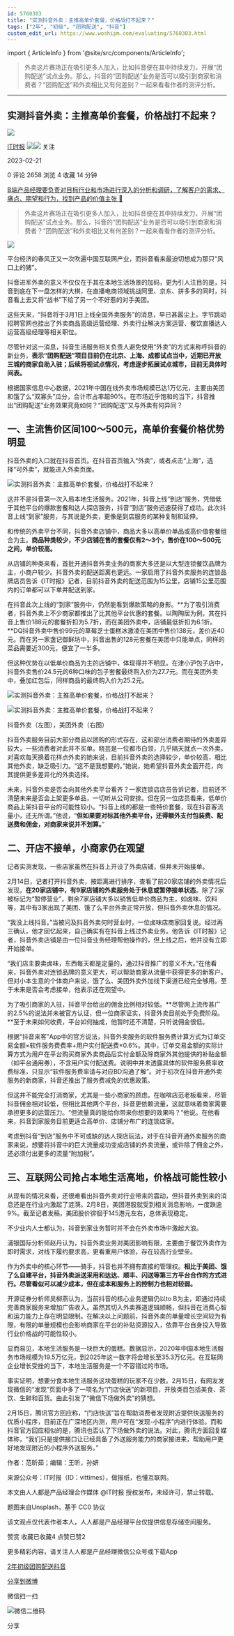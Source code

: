 ```yaml
---
id: 5760303
title: "实测抖音外卖：主推高单价套餐，价格战打不起来？"
tags: ["2年", "初级", "团购配送", "抖音"]
custom_edit_url: https://www.woshipm.com/evaluating/5760303.html
---
```

import { ArticleInfo } from '@site/src/components/ArticleInfo';

<ArticleInfo
    author="IT时报"
    authorLink="https://www.woshipm.com/u/1333820"
    published="2023-02-21"
    views={2658}
    comments={0}
    collects={4}
/>

> 外卖这片赛场正在吸引更多人加入，比如抖音便在其中持续发力，开展“团购配送”试点业务。那么，抖音的“团购配送”业务是否可以吸引到商家和消费者？“团购配送”和外卖相比又有何差别？一起来看看作者的测评分析。

---

## 实测抖音外卖：主推高单价套餐，价格战打不起来？

[![](https://image.woshipm.com/wp-files/2021/10/3QOvArA3PoOR0ZPmONce.jpg!/both/72x72)](https://www.woshipm.com/u/1333820)

[IT时报](https://www.woshipm.com/u/1333820) ![](https://static.woshipm.com/tag/1122_1@2x.png)![](https://static.woshipm.com/tag/2105_1@2x.png) 关注

2023-02-21

0 评论 2658 浏览 4 收藏 14 分钟

[B端产品经理要负责对目标行业和市场进行深入的分析和调研，了解客户的需求、痛点、期望和行为，找到产品的价值主张 🔗](https://ke.qidianla.com/courses/bcpm)

> 外卖这片赛场正在吸引更多人加入，比如抖音便在其中持续发力，开展“团购配送”试点业务。那么，抖音的“团购配送”业务是否可以吸引到商家和消费者？“团购配送”和外卖相比又有何差别？一起来看看作者的测评分析。

![](https://image.woshipm.com/wp-files/2023/02/nfNrZ3OfQMvjV9DZIfe3.jpg)

平台经济的春风正又一次吹遍中国互联网产业，而抖音看来最迫切想成为那只“风口上的猪”。

抖音进军外卖的意义不仅仅在于其在本地生活场景的加码，更为引人注目的是，抖音到底在下一盘怎样的大棋，在直播电商领域挑战阿里、京东、拼多多的同时，抖音看上去又将“战书”下给了另一个不好惹的对手美团。

这些天来，“抖音将于3月1日上线全国外卖服务”的消息，早已甚嚣尘上。字节跳动招聘官网也挂出了外卖商品高级运营经理、外卖行业解决方案运营、餐饮直播达人运营高级经理等相关职位。

尽管针对这一消息，抖音生活服务相关负责人避免使用“外卖”的方式来称呼抖音的新业务，**表示“团购配送”项目目前仍在北京、上海、成都试点当中，近期已开放三城的商家自助入驻；后续将视试点情况，考虑逐步拓展试点城市，目前无具体时间表。**

根据国家信息中心数据，2021年中国在线外卖市场规模已达1万亿元，主要由美团和饿了么“双寡头”瓜分，合计市占率超90%。在市场近乎饱和的当下，抖音推出“团购配送”业务效果究竟如何？“团购配送”又与外卖有何异同？

## 一、主流售价区间100～500元，高单价套餐价格优势明显

抖音外卖的入口就在抖音首页。在抖音首页输入“外卖”，或者点击“上海”，选择“可外卖”，就能进入外卖页面。

![实测抖音外卖：主推高单价套餐，价格战打不起来？](https://image.woshipm.com/wp-files/2023/02/KeyvEkEbqDINatFEDYBe.png)

这并不是抖音第一次入局本地生活服务。2021年，抖音上线“到店”服务，凭借低于其他平台的爆款套餐和达人探店服务，抖音“到店”服务迅速获得了成功。此次抖音上线“到家”服务，与其说是外卖，更像是到店服务的某种复制和延伸。

和传统的外卖平台不同，抖音外卖店铺中，商品大多以高单价单品或高价值套餐组合为主。**商品种类较少，不少店铺在售的套餐仅有2～3个，售价在100～500元之间，单价较高。**

从店铺的种类来看，首批开通抖音外卖业务的商家大多还是以大型连锁餐饮品牌为主，小商户较少。抖音外卖的配送距离也更远。一家启用了抖音外卖服务的连锁品牌店员告诉《IT时报》记者，目前抖音外卖的配送范围为15公里，店铺15公里范围内的订单都可以下单并配送到家。

在抖音此次上线的“到家”服务中，仍然能看到爆款策略的身影。**为了吸引消费者，抖音外卖上不少商家都推出了比其他平台优惠的套餐。以陶陶居为例，其在抖音上售价188元的套餐折扣为5.7折，而在美团外卖中，店铺最低折扣为6.1折。**DQ抖音外卖中售价99元的草莓芝士蛋糕冰激凌在美团中售价138元，差价近40元。而在另一家盏记御鲜坊中，抖音出售的128元套餐在美团中只能单点，同样的菜品需要近300元，便宜了一半多。

但这种优势在以低单价商品为主的店铺中，体现得并不明显。在津小沪包子店中，抖音外卖售价24.5元的6种口味的包子套餐最终购入价为27.7元。而在美团外卖中，叠加红包后，同样商品的最终购入价为25.2元。

![实测抖音外卖：主推高单价套餐，价格战打不起来？](https://image.woshipm.com/wp-files/2023/02/3UUoUuKnL1iDEGFJQNqn.jpeg)

![实测抖音外卖：主推高单价套餐，价格战打不起来？](https://image.woshipm.com/wp-files/2023/02/XSqbUPzsJtV0uor8PDQs.png)

抖音外卖（左图），美团外卖（右图）

抖音外卖服务目前大部分商品以团购的形式存在，这和部分消费者期待的外卖差异较大，一些消费者对此并不买单。晓芸是一位都市白领，几乎隔天就点一次外卖。对喜欢每天换着花样点外卖的她来说，目前抖音外卖的选择较少，单价较高，相比其他外卖，缺乏吸引力。“这不是我想要的。”她说，她希望抖音外卖全面开花，向其提供更多差异化的外卖选择。

未来，抖音外卖是否会向其他外卖平台看齐？一家连锁店店员告诉记者，目前还不清楚未来是否会上架更多单品，一切听从公司安排。但在另一位店员看来，低单价商品上架抖音平台的可能性较小。“抖音上线的都是一些特价套餐，现在抖音客流量小，还无所谓。”他说，“**但如果要对标其他外卖平台，还得额外支付包装费、配送费和佣金，对商家来说并不划算。**”

## 二、开店不接单，小商家仍在观望

记者实测发现，一些店家虽然在抖音上开设了外卖店铺，但并未开始接单。

2月14日，记者打开抖音外卖，按距离进行排序，查看了前20家店铺的外卖情况后发现，**在20家店铺中，有9家店铺的外卖服务处于休息或暂停接单状态**。除了2家被标记为“暂停营业”，剩余7家店铺大多以销售低单价商品为主，如卤味、饮料等，其中有3家出现了美团、饿了么平台外卖正常开放，但抖音外卖休息的情况。

“我没上线抖音。”当被问及抖音外卖何时营业时，一位卤味店商家回复说。经过再三确认，他才回忆起来，自己确实有在抖音上线过外卖业务。他告诉《IT时报》记者，抖音外卖店铺是由一位抖音业务经理帮他操作的，但上线之后，他并没有立即开始接单。

“我们店主要卖卤味，东西每天都是定量的，通过抖音推广的意义不大。”在他看来，抖音外卖对连锁品牌的意义更大，可以帮助商家从流量中获得更多的新客户。但对小本生意的个体商户来说，饿了么、美团外卖外加线下渠道已经完全够用。至于未来是否会考虑接单，他表示还在观望中。

为了吸引商家的入驻，抖音平台给出的佣金比例相对较低。**尽管网上流传甚广的2.5%的说法并未被官方认证，但一位商家证实，抖音外卖目前处于免费阶段。**至于未来如何收费，平台如何抽成，他暂时还不清楚，只听说佣金很低。

根据“抖音来客”App中的官方说法，抖音外卖服务的软件服务费计算方式为订单交易金额×软件服务费费率+用户实付配送费×0.6%。其中，订单交易金额的实际计算方式为用户在平台购买商家外卖商品后实付金额及除商家外其他提供的补贴金额（如平台通用券），不含用户实付配送费。说明中并未透露具体的软件服务费率收费标准，只显示“软件服务费率请与对应BD沟通了解”。对于初次在抖音开通外卖服务的新商家，抖音还推出了服务费减免的优惠政策。

但这并不能完全打消商家，尤其是一些小商家的顾虑。在咖啡店范老板看来，尽管抖音佣金相对较低，但相比其他两个平台，抖音更依赖流量，这就意味着商家需要承担更多的运营压力。“但流量真的能给你带来你想要的效果吗？”他说。在他看来，抖音到家服务目前更适合高单价、店铺分布广的连锁店家。

考虑到抖音“到店”服务中不可或缺的达人探店玩法，对于在抖音开通外卖服务的商家来说，想要将抖音中的巨大流量成功变成店铺的外卖流量，或许除了佣金之外，还必须付出更多的流量“附加税”。

## 三、互联网公司抢占本地生活高地，价格战可能性较小

从现有的情况来看，还很难看出抖音外卖对行业带来的震动，但抖音外卖到来的消息还是在行业内激起了涟漪。2月8日，美团港股就受到相关消息影响，一度跌逾9%。截至记者发稿，美团股价徘徊于145港元左右，总体表现稳定。

不少业内人士都认为，抖音到家业务暂时并不会在外卖市场中激起大浪。

浦银国际分析师赵丹认为，抖音外卖业务对美团影响有限，主要由于餐饮外卖作为即时需求，对线下履约要求高，更看重用户体验，存在较高行业壁垒。

作为外卖中的核心环节——骑手，抖音也并不拥有直接的管理权。**相比于美团、饿了么自建平台，抖音外卖派送采用和达达、顺丰、闪送等第三方平台合作的方式进行。尽管看似可以减少成本，但在成本和服务上的控制力也相对较弱。**

开源证券分析师吴柳燕认为，当前抖音的核心业务逻辑仍以to B为主，即通过持续完善商家服务来增加广告收入。虽然其切入外卖赛道逻辑顺畅，但抖音在消费心智和运力能力上存在明显限制。在解决以上问题前，抖音外卖的单量增长空间较为有限，有限的单量规模也会影响商家在平台的补贴资源投入，依靠平台自身投入导致行业价格战的可能性较小。

显而易见，本地生活服务是一块巨大的蛋糕。数据显示，2020年中国本地生活服务市场规模为19.5万亿元，到2025年这一数字将会增长至35.3万亿元。在互联网企业增长受挫的当下，本地生活服务是一个不容错过的市场。

事实证明，想要分食本地生活服务这块蛋糕的玩家不在少数。2月15日，有网友发现微信的“发现”页面中多了一项名为“门店快送”的新项目，开放类目包括美食、茶饮、生鲜和百货。由此引发了“微信下场做外卖”的猜想。

2月15日，腾讯官方回应称，“门店快送”旨在帮助消费者发现附近提供快送服务的优质小程序，目前正在广深地区内测，用户可在“发现-小程序”内进行体验。而和抖音官方回应相似的是，腾讯也否认了下场做外卖的说法。对此，腾讯方面回复媒体称，“我们只是提供接口让已经具备了外送服务能力的商家接进来，帮助用户更好地发现附近的小程序外送服务。”

作者：范昕茹；编辑：王昕，孙妍

来源公众号：IT时报（ID：vittimes），做报纸，也懂互联网。

本文由人人都是产品经理合作媒体 @IT时报 授权发布，未经许可，禁止转载。

题图来自Unsplash，基于 CC0 协议

该文观点仅代表作者本人，人人都是产品经理平台仅提供信息存储空间服务。

赞赏 收藏已收藏4 点赞已赞2

更多精彩内容，请关注人人都是产品经理微信公众号或下载App

[2年](https://www.woshipm.com/tag/2%e5%b9%b4)[初级](https://www.woshipm.com/tag/%e5%88%9d%e7%ba%a7)[团购配送](https://www.woshipm.com/tag/%e5%9b%a2%e8%b4%ad%e9%85%8d%e9%80%81)[抖音](https://www.woshipm.com/tag/%e6%8a%96%e9%9f%b3)

[分享到微博](https://service.weibo.com/share/share.php?appkey=2775287854&title=实测抖音外卖：主推高单价套餐，价格战打不起来？&url=https://www.woshipm.com/evaluating/5760303.html&pic=https://image.woshipm.com/wp-files/2023/02/nfNrZ3OfQMvjV9DZIfe3.jpg)

微信扫一扫

![微信二维码](https://api.pwmqr.com/qrcode/create/?url=https://www.woshipm.com/evaluating/5760303.html)

分享